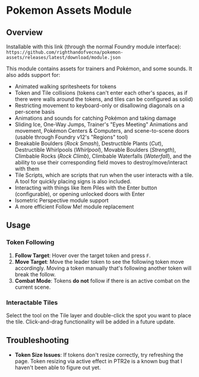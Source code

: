 # Pokemon Assets Module

## Overview

Installable with this link (through the normal Foundry module interface): `https://github.com/righthandofvecna/pokemon-assets/releases/latest/download/module.json`

This module contains assets for trainers and Pokémon, and some sounds. It also adds support for:

- Animated walking spritesheets for tokens
- Token and Tile collisions (tokens can't enter each other's spaces, as if there were walls around the tokens, and tiles can be configured as solid)
- Restricting movement to keyboard-only or disallowing diagonals on a per-scene basis
- Animations and sounds for catching Pokémon and taking damage
- Sliding Ice, One-Way Jumps, Trainer's "Eyes Meeting" Animations and movement, Pokémon Centers & Computers, and scene-to-scene doors (usable through Foundry v12's "Regions" tool)
- Breakable Boulders (*Rock Smash*), Destructible Plants (*Cut*), Destructible Whirlpools (*Whirlpool*), Movable Boulders (*Strength*), Climbable Rocks (*Rock Climb*), Climbable Waterfalls (*Waterfall*), and the ability to use their corresponding field moves to destroy/move/interact with them
- Tile Scripts, which are scripts that run when the user interacts with a tile. A tool for quickly placing signs is also included.
- Interacting with things like Item Piles with the Enter button (configurable), or opening unlocked doors with Enter
- Isometric Perspective module support
- A more efficient Follow Me! module replacement

## Usage

### Token Following

1. **Follow Target**: Hover over the target token and press `F`.
2. **Move Target**: Move the leader token to see the following token move accordingly. Moving a token manually that's following another token will break the follow.
3. **Combat Mode**: Tokens **do not** follow if there is an active combat on the current scene.

### Interactable Tiles

Select the tool on the Tile layer and double-click the spot you want to place the tile. Click-and-drag functionality will be added in a future update.

## Troubleshooting

- **Token Size Issues**: If tokens don't resize correctly, try refreshing the page. Token resizing via active effect in PTR2e is a known bug that I haven't been able to figure out yet.

